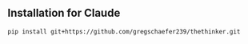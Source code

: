## Installation for Claude

```bash
pip install git+https://github.com/gregschaefer239/thethinker.git
